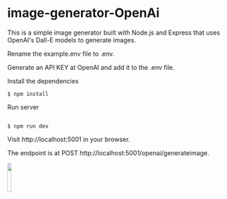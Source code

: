 # image-generator-OpenAi
This is a simple image generator built with Node.js and Express that uses OpenAI's Dall-E models to generate images.


Rename the example.env file to .env.

Generate an API KEY at OpenAI and add it to the .env file.

Install the dependencies



```
$ npm install 
```


Run server



```

$ npm run dev 
```

Visit http://localhost:5001 in your browser.

The endpoint is at POST http://localhost:5001/openai/generateimage.

<img src="https://user-images.githubusercontent.com/93933264/207322823-05326319-cf31-4c55-b4eb-9792eedcaa06.png" width="13%"></img> 

